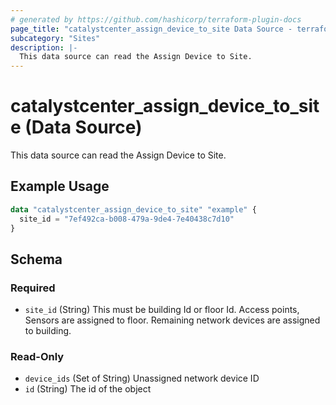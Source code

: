 ```yaml
---
# generated by https://github.com/hashicorp/terraform-plugin-docs
page_title: "catalystcenter_assign_device_to_site Data Source - terraform-provider-catalystcenter"
subcategory: "Sites"
description: |-
  This data source can read the Assign Device to Site.
---
```


# catalystcenter_assign_device_to_site (Data Source)

This data source can read the Assign Device to Site.

## Example Usage

```terraform
data "catalystcenter_assign_device_to_site" "example" {
  site_id = "7ef492ca-b008-479a-9de4-7e40438c7d10"
}
```

<!-- schema generated by tfplugindocs -->
## Schema

### Required

- `site_id` (String) This must be building Id or floor Id. Access points, Sensors are assigned to floor. Remaining network devices are assigned to building.

### Read-Only

- `device_ids` (Set of String) Unassigned network device ID
- `id` (String) The id of the object
